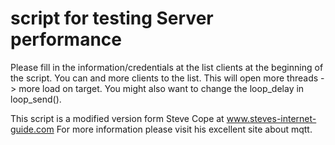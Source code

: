 # script for testing Server performance

Please fill in the information/credentials at the list clients at the beginning of the script.
You can and more clients to the list. This will open more threads -> more load on target.
You might also want to change the loop_delay in loop_send().

This script is a modified version form Steve Cope at www.steves-internet-guide.com
For more information please visit his excellent site about mqtt.
